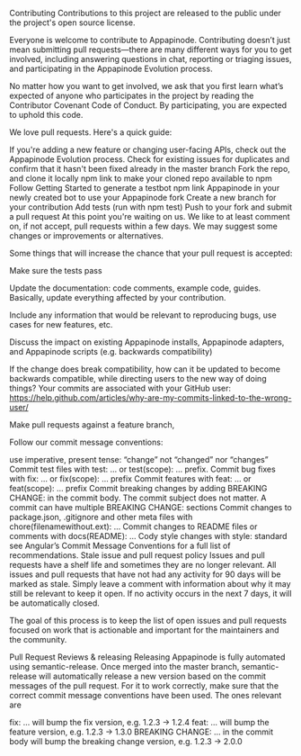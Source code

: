Contributing
Contributions to this project are released to the public under the project's open source license.

Everyone is welcome to contribute to Appapinode. Contributing doesn’t just mean submitting pull requests—there are many different ways for you to get involved, including answering questions in chat, reporting or triaging issues, and participating in the Appapinode Evolution process.

No matter how you want to get involved, we ask that you first learn what’s expected of anyone who participates in the project by reading the Contributor Covenant Code of Conduct. By participating, you are expected to uphold this code.

We love pull requests. Here's a quick guide:

If you're adding a new feature or changing user-facing APIs, check out the Appapinode Evolution process.
Check for existing issues for duplicates and confirm that it hasn't been fixed already in the master branch
Fork the repo, and clone it locally
npm link to make your cloned repo available to npm
Follow Getting Started to generate a testbot
npm link Appapinode in your newly created bot to use your Appapinode fork
Create a new branch for your contribution
Add tests (run with npm test)
Push to your fork and submit a pull request
At this point you're waiting on us. We like to at least comment on, if not accept, pull requests within a few days. We may suggest some changes or improvements or alternatives.

Some things that will increase the chance that your pull request is accepted:

Make sure the tests pass

Update the documentation: code comments, example code, guides. Basically, update everything affected by your contribution.

Include any information that would be relevant to reproducing bugs, use cases for new features, etc.

Discuss the impact on existing Appapinode installs, Appapinode adapters, and Appapinode scripts (e.g. backwards compatibility)

If the change does break compatibility, how can it be updated to become backwards compatible, while directing users to the new way of doing things?
Your commits are associated with your GitHub user: https://help.github.com/articles/why-are-my-commits-linked-to-the-wrong-user/

Make pull requests against a feature branch,

Follow our commit message conventions:

use imperative, present tense: “change” not “changed” nor “changes”
Commit test files with test: … or test(scope): … prefix.
Commit bug fixes with fix: … or fix(scope): … prefix
Commit features with feat: … or feat(scope): … prefix
Commit breaking changes by adding BREAKING CHANGE: in the commit body. The commit subject does not matter. A commit can have multiple BREAKING CHANGE: sections
Commit changes to package.json, .gitignore and other meta files with chore(filenamewithout.ext): …
Commit changes to README files or comments with docs(README): …
Cody style changes with style: standard
see Angular’s Commit Message Conventions for a full list of recommendations.
Stale issue and pull request policy
Issues and pull requests have a shelf life and sometimes they are no longer relevant. All issues and pull requests that have not had any activity for 90 days will be marked as stale. Simply leave a comment with information about why it may still be relevant to keep it open. If no activity occurs in the next 7 days, it will be automatically closed.

The goal of this process is to keep the list of open issues and pull requests focused on work that is actionable and important for the maintainers and the community.

Pull Request Reviews & releasing
Releasing Appapinode is fully automated using semantic-release. Once merged into the master branch, semantic-release will automatically release a new version based on the commit messages of the pull request. For it to work correctly, make sure that the correct commit message conventions have been used. The ones relevant are

fix: … will bump the fix version, e.g. 1.2.3 → 1.2.4
feat: … will bump the feature version, e.g. 1.2.3 → 1.3.0
BREAKING CHANGE: … in the commit body will bump the breaking change version, e.g. 1.2.3 → 2.0.0
